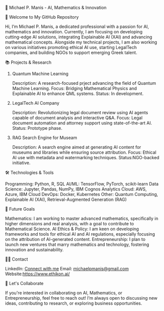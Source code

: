 🚀 Michael P. Manis - AI, Mathematics & Innovation
<!--
**mmanis88/mmanis88** is a ✨ _special_ ✨ repository because its `README.md` (this file) appears on your GitHub profile.


-->
👋 Welcome to My GitHub Repository

Hi, I’m Michael P. Manis, a dedicated professional with a passion for AI, mathematics and innovation. Currently, I am focusing on developing cutting-edge AI solutions, integrating Explainable AI (XAI) and advancing mathematical concepts. Alongside my technical projects, I am also working on various initiatives promoting ethical AI use, starting LegalTech companies, and building NGOs to support emerging Greek talent.

📚 Projects & Research
1. Quantum Machine Learning 

    Description: A research-focused prject advancing the field of Quantum Machine Learning.
    Focus: Bridging Mathematical Physics and Explainable AI to enhance QML systems.
    Status: In development.

3. LegalTech AI Company

    Description: Revolutionizing legal document review using AI agents capable of document analysis and interactive Q&A.
    Focus: Legal document automation and attorney support using state-of-the-art AI.
    Status: Prototype phase.

4. RAG Search Engine for Museam

    Description: A search engine aimed at generating AI content for museums and libraries while ensuring source attribution.
    Focus: Ethical AI use with metadata and watermarking techniques.
    Status:NGO-backed initiative.

🛠️ Technologies & Tools

  Programming: Python, R, SQL
  AI/ML: TensorFlow, PyTorch, scikit-learn
  Data Science: Jupyter, Pandas, NumPy, IBM Cognos Analytics
  Cloud: AWS, Azure, IBM Cloud
  DevOps: Docker, Kubernetes
  Other: Quantum Computing, Explainable AI (XAI), Retrieval-Augmented Generation (RAG)

🎯 Future Goals

  Mathematics: I am working to master advanced mathematics, specifically in higher dimensions and real analysis, with a goal to contribute to Mathematical Science.
  AI Ethics & Policy: I am keen on developing frameworks and tools for ethical AI and AI regulations, especially focusing on the attribution of AI-generated content.
  Entrepreneurship: I plan to launch new ventures that marry mathematics and technology, fostering innovation and sustainability.

🧑‍💼 Contact

  LinkedIn: [Connect with me](https://www.linkedin.com/in/michaelpmanis/)
  Email: michaelpmanis@gmail.com
  Website:https://www.ethikon.ai/

🤝 Let's Collaborate

If you're interested in collaborating on AI, Mathematics, or Entrepreneurship, feel free to reach out! I’m always open to discussing new ideas, contributing to research, or exploring business opportunities.
